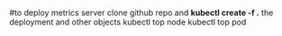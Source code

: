 #to deploy metrics server
clone github repo and **kubectl create -f .** the deployment and other objects
kubectl top node
kubectl top pod
